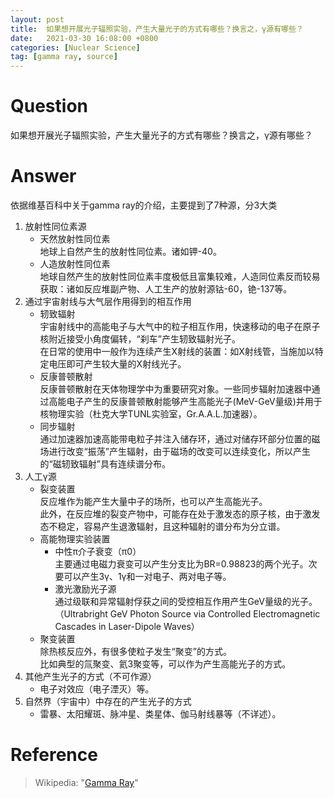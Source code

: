 ```yaml
---
layout: post
title:  如果想开展光子辐照实验，产生大量光子的方式有哪些？换言之，γ源有哪些？
date:   2021-03-30 16:08:00 +0800
categories: [Nuclear Science]
tag: [gamma ray, source]
---
```

# Question
如果想开展光子辐照实验，产生大量光子的方式有哪些？换言之，γ源有哪些？
# Answer
依据维基百科中关于gamma ray的介绍，主要提到了7种源，分3大类

1. 放射性同位素源
    - 天然放射性同位素<br>
        地球上自然产生的放射性同位素。诸如钾-40。
    - 人造放射性同位素<br>
        地球自然产生的放射性同位素丰度极低且富集较难，人造同位素反而较易获取：诸如反应堆副产物、人工生产的放射源钴-60，铯-137等。
2. 通过宇宙射线与大气层作用得到的相互作用
    - 轫致辐射<br>
        宇宙射线中的高能电子与大气中的粒子相互作用，快速移动的电子在原子核附近接受小角度偏转，“刹车”产生轫致辐射光子。<br>
        在日常的使用中一般作为连续产生X射线的装置：如X射线管，当施加以特定电压即可产生较大量的X射线光子。
    - 反康普顿散射<br>
        反康普顿散射在天体物理学中为重要研究对象。一些同步辐射加速器中通过高能电子产生的反康普顿散射能够产生高能光子(MeV-GeV量级)并用于核物理实验（杜克大学TUNL实验室，Gr.A.A.L.加速器）。
    - 同步辐射<br>
        通过加速器加速高能带电粒子并注入储存环，通过对储存环部分位置的磁场进行改变“振荡”产生辐射，由于磁场的改变可以连续变化，所以产生的“磁轫致辐射”具有连续谱分布。
3. 人工γ源
    - 裂变装置<br>
        反应堆作为能产生大量中子的场所，也可以产生高能光子。<br>
        此外，在反应堆的裂变产物中，可能存在处于激发态的原子核，由于激发态不稳定，容易产生退激辐射，且这种辐射的谱分布为分立谱。
    - 高能物理实验装置
        - 中性π介子衰变（π0）<br>
            主要通过电磁力衰变可以产生分支比为BR=0.98823的两个光子。次要可以产生3γ、1γ和一对电子、两对电子等。
        - 激光激励光子源<br>
            通过级联和异常辐射俘获之间的受控相互作用产生GeV量级的光子。（Ultrabright GeV Photon Source via Controlled Electromagnetic Cascades in Laser-Dipole Waves）
    - 聚变装置<br>
        除热核反应外，有很多使粒子发生“聚变”的方式。<br>
        比如典型的氚聚变、氦3聚变等，可以作为产生高能光子的方式。
4. 其他产生光子的方式（不可作源）
    - 电子对效应（电子湮灭）等。
5. 自然界（宇宙中）中存在的产生光子的方式
    - 雷暴、太阳耀斑、脉冲星、类星体、伽马射线暴等（不详述）。

# Reference
> Wikipedia: "[Gamma Ray](https://en.wikipedia.org/wiki/Gamma_ray)"